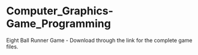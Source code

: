 # Computer_Graphics-Game_Programming
 Eight Ball Runner Game - Download through the link for the complete game files.
